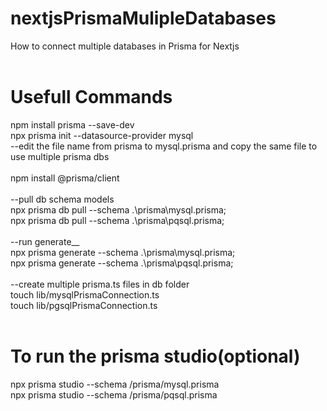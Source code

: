 # nextjsPrismaMulipleDatabases
How to connect multiple databases in Prisma for Nextjs
<br />
<br />
# Usefull Commands
npm install prisma --save-dev <br />
npx prisma init --datasource-provider mysql <br />
--edit the file name from prisma to mysql.prisma and copy the same file to use multiple prisma dbs <br />
<br />
npm install @prisma/client<br />
<br />
--pull db schema models <br />
npx prisma db pull --schema .\prisma\mysql.prisma; <br />
npx prisma db pull --schema .\prisma\pqsql.prisma; <br />
<br />
--run generate__ <br />
npx prisma generate --schema .\prisma\mysql.prisma; <br />
npx prisma generate --schema .\prisma\pqsql.prisma; <br />
<br />
--create multiple prisma.ts files in db folder <br />
touch lib/mysqlPrismaConnection.ts <br />
touch lib/pgsqlPrismaConnection.ts <br />
<br />
# To run the prisma studio(optional) <br />
npx prisma studio --schema /prisma/mysql.prisma <br />
npx prisma studio --schema /prisma/pqsql.prisma <br />
